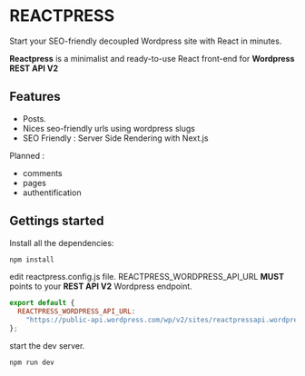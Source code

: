 # REACTPRESS

Start your SEO-friendly decoupled Wordpress site with React in minutes.

**Reactpress** is a minimalist and ready-to-use React front-end for **Wordpress REST API V2**

## Features

- Posts.
- Nices seo-friendly urls using wordpress slugs
- SEO Friendly : Server Side Rendering with Next.js

Planned :

- comments
- pages
- authentification

## Gettings started

Install all the dependencies:

```sh
npm install
```

edit reactpress.config.js file.
REACTPRESS_WORDPRESS_API_URL **MUST** points to your **REST API V2** Wordpress endpoint.

```js
export default {
  REACTPRESS_WORDPRESS_API_URL:
    "https://public-api.wordpress.com/wp/v2/sites/reactpressapi.wordpress.com"
};
```

start the dev server.

```
npm run dev
```
